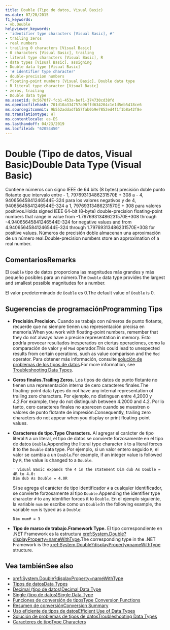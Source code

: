 ```yaml
---
title: Double (Tipo de datos, Visual Basic)
ms.date: 07/20/2015
f1_keywords:
- vb.Double
helpviewer_keywords:
- 'identifier type characters [Visual Basic], #'
- trailing zeros
- real numbers
- trailing 0 characters [Visual Basic]
- 0 characters [Visual Basic], trailing
- literal type characters [Visual Basic], R
- data types [Visual Basic], assigning
- Double data type [Visual Basic]
- '# identifier type character'
- double-precision numbers
- floating-point numbers [Visual Basic], Double data type
- R literal type character [Visual Basic]
- zeros, trailing
- Double data type
ms.assetid: 0c5670f7-fcb1-453a-bef1-374730cd38fd
ms.openlocfilehash: 701d10a334757a96ffd634204c1e1d5eb5418ce6
ms.sourcegitcommit: 9b552addadfb57fab0b9e7852ed4f1f1b8a42f8e
ms.translationtype: HT
ms.contentlocale: es-ES
ms.lasthandoff: 04/23/2019
ms.locfileid: "62054450"
---
```

# <a name="double-data-type-visual-basic"></a><span data-ttu-id="8993a-102">Double (Tipo de datos, Visual Basic)</span><span class="sxs-lookup"><span data-stu-id="8993a-102">Double Data Type (Visual Basic)</span></span>
<span data-ttu-id="8993a-103">Contiene números con signo IEEE de 64 bits (8 bytes) precisión doble punto flotante que intervalo entre - 1, 79769313486231570E + 308 a - 4, 94065645841246544E-324 para los valores negativos y de 4, 94065645841246544E-324 a 1, 79769313486231570E + 308 para valores positivos.</span><span class="sxs-lookup"><span data-stu-id="8993a-103">Holds signed IEEE 64-bit (8-byte) double-precision floating-point numbers that range in value from -1.79769313486231570E+308 through -4.94065645841246544E-324 for negative values and from 4.94065645841246544E-324 through 1.79769313486231570E+308 for positive values.</span></span> <span data-ttu-id="8993a-104">Números de precisión doble almacenan una aproximación de un número real.</span><span class="sxs-lookup"><span data-stu-id="8993a-104">Double-precision numbers store an approximation of a real number.</span></span>  
  
## <a name="remarks"></a><span data-ttu-id="8993a-105">Comentarios</span><span class="sxs-lookup"><span data-stu-id="8993a-105">Remarks</span></span>  
 <span data-ttu-id="8993a-106">El `Double` tipo de datos proporciona las magnitudes más grandes y más pequeño posibles para un número.</span><span class="sxs-lookup"><span data-stu-id="8993a-106">The `Double` data type provides the largest and smallest possible magnitudes for a number.</span></span>  
  
 <span data-ttu-id="8993a-107">El valor predeterminado de `Double` es 0.</span><span class="sxs-lookup"><span data-stu-id="8993a-107">The default value of `Double` is 0.</span></span>  
  
## <a name="programming-tips"></a><span data-ttu-id="8993a-108">Sugerencias de programación</span><span class="sxs-lookup"><span data-stu-id="8993a-108">Programming Tips</span></span>  
  
- <span data-ttu-id="8993a-109">**Precisión.**</span><span class="sxs-lookup"><span data-stu-id="8993a-109">**Precision.**</span></span> <span data-ttu-id="8993a-110">Cuando se trabaja con números de punto flotante, recuerde que no siempre tienen una representación precisa en memoria.</span><span class="sxs-lookup"><span data-stu-id="8993a-110">When you work with floating-point numbers, remember that they do not always have a precise representation in memory.</span></span> <span data-ttu-id="8993a-111">Esto podría provocar resultados inesperados en ciertas operaciones, como la comparación de valor y el `Mod` operador.</span><span class="sxs-lookup"><span data-stu-id="8993a-111">This could lead to unexpected results from certain operations, such as value comparison and the `Mod` operator.</span></span> <span data-ttu-id="8993a-112">Para obtener más información, consulte [solución de problemas de los tipos de datos](../../../visual-basic/programming-guide/language-features/data-types/troubleshooting-data-types.md).</span><span class="sxs-lookup"><span data-stu-id="8993a-112">For more information, see [Troubleshooting Data Types](../../../visual-basic/programming-guide/language-features/data-types/troubleshooting-data-types.md).</span></span>  
  
- <span data-ttu-id="8993a-113">**Ceros finales.**</span><span class="sxs-lookup"><span data-stu-id="8993a-113">**Trailing Zeros.**</span></span> <span data-ttu-id="8993a-114">Los tipos de datos de punto flotante no tienen una representación interna de cero caracteres finales.</span><span class="sxs-lookup"><span data-stu-id="8993a-114">The floating-point data types do not have any internal representation of trailing zero characters.</span></span> <span data-ttu-id="8993a-115">Por ejemplo, no distinguen entre 4,2000 y 4,2.</span><span class="sxs-lookup"><span data-stu-id="8993a-115">For example, they do not distinguish between 4.2000 and 4.2.</span></span> <span data-ttu-id="8993a-116">Por lo tanto, cero caracteres finales no aparecen cuando se muestren o valores de punto flotante de impresión.</span><span class="sxs-lookup"><span data-stu-id="8993a-116">Consequently, trailing zero characters do not appear when you display or print floating-point values.</span></span>  
  
- <span data-ttu-id="8993a-117">**Caracteres de tipo.**</span><span class="sxs-lookup"><span data-stu-id="8993a-117">**Type Characters.**</span></span> <span data-ttu-id="8993a-118">Al agregar el carácter de tipo literal `R` a un literal, el tipo de datos se convierte forzosamente en el tipo de datos `Double`.</span><span class="sxs-lookup"><span data-stu-id="8993a-118">Appending the literal type character `R` to a literal forces it to the `Double` data type.</span></span> <span data-ttu-id="8993a-119">Por ejemplo, si un valor entero seguido `R`, el valor se cambia a un `Double`.</span><span class="sxs-lookup"><span data-stu-id="8993a-119">For example, if an integer value is followed by `R`, the value is changed to a `Double`.</span></span>  
  
    ```  
    ' Visual Basic expands the 4 in the statement Dim dub As Double = 4R to 4.0:  
    Dim dub As Double = 4.0R  
    ```  
  
     <span data-ttu-id="8993a-120">Si se agrega el carácter de tipo identificador `#` a cualquier identificador, se convierte forzosamente al tipo `Double`.</span><span class="sxs-lookup"><span data-stu-id="8993a-120">Appending the identifier type character `#` to any identifier forces it to `Double`.</span></span> <span data-ttu-id="8993a-121">En el ejemplo siguiente, la variable `num` se escribe como un `Double`:</span><span class="sxs-lookup"><span data-stu-id="8993a-121">In the following example, the variable `num` is typed as a `Double`:</span></span>  
  
    ```  
    Dim num# = 3  
    ```  
  
- <span data-ttu-id="8993a-122">**Tipo de marco de trabajo.**</span><span class="sxs-lookup"><span data-stu-id="8993a-122">**Framework Type.**</span></span> <span data-ttu-id="8993a-123">El tipo correspondiente en .NET Framework es la estructura <xref:System.Double?displayProperty=nameWithType>.</span><span class="sxs-lookup"><span data-stu-id="8993a-123">The corresponding type in the .NET Framework is the <xref:System.Double?displayProperty=nameWithType> structure.</span></span>  
  
## <a name="see-also"></a><span data-ttu-id="8993a-124">Vea también</span><span class="sxs-lookup"><span data-stu-id="8993a-124">See also</span></span>

- <xref:System.Double?displayProperty=nameWithType>
- [<span data-ttu-id="8993a-125">Tipos de datos</span><span class="sxs-lookup"><span data-stu-id="8993a-125">Data Types</span></span>](../../../visual-basic/language-reference/data-types/index.md)
- [<span data-ttu-id="8993a-126">Decimal (tipo de datos)</span><span class="sxs-lookup"><span data-stu-id="8993a-126">Decimal Data Type</span></span>](../../../visual-basic/language-reference/data-types/decimal-data-type.md)
- [<span data-ttu-id="8993a-127">Single (tipo de datos)</span><span class="sxs-lookup"><span data-stu-id="8993a-127">Single Data Type</span></span>](../../../visual-basic/language-reference/data-types/single-data-type.md)
- [<span data-ttu-id="8993a-128">Funciones de conversión de tipos</span><span class="sxs-lookup"><span data-stu-id="8993a-128">Type Conversion Functions</span></span>](../../../visual-basic/language-reference/functions/type-conversion-functions.md)
- [<span data-ttu-id="8993a-129">Resumen de conversión</span><span class="sxs-lookup"><span data-stu-id="8993a-129">Conversion Summary</span></span>](../../../visual-basic/language-reference/keywords/conversion-summary.md)
- [<span data-ttu-id="8993a-130">Uso eficiente de tipos de datos</span><span class="sxs-lookup"><span data-stu-id="8993a-130">Efficient Use of Data Types</span></span>](../../../visual-basic/programming-guide/language-features/data-types/efficient-use-of-data-types.md)
- [<span data-ttu-id="8993a-131">Solución de problemas de tipos de datos</span><span class="sxs-lookup"><span data-stu-id="8993a-131">Troubleshooting Data Types</span></span>](../../../visual-basic/programming-guide/language-features/data-types/troubleshooting-data-types.md)
- [<span data-ttu-id="8993a-132">Caracteres de tipo</span><span class="sxs-lookup"><span data-stu-id="8993a-132">Type Characters</span></span>](../../../visual-basic/programming-guide/language-features/data-types/type-characters.md)
